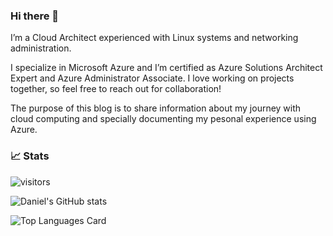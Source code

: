 ### Hi there 👋

<!--
**daniel-fv/daniel-fv** is a ✨ _special_ ✨ repository because its `README.md` (this file) appears on your GitHub profile.

Here are some ideas to get you started:

- 🔭 I’m currently working on ...
- 🌱 I’m currently learning ...
- 👯 I’m looking to collaborate on ...
- 🤔 I’m looking for help with ...
- 💬 Ask me about ...
- 📫 How to reach me: dfv78@msn.com
- ⚡ Fun fact: ...
-->

I’m a Cloud Architect experienced with Linux systems and networking administration.

I specialize in Microsoft Azure and I’m certified as Azure Solutions Architect Expert and Azure Administrator Associate. I love working on projects together, so feel free to reach out for collaboration!

The purpose of this blog is to share information about my journey with cloud computing and specially documenting my pesonal experience using Azure.


### 📈 Stats 

![visitors](https://visitor-badge.glitch.me/badge?page_id=daniel-fv.daniel-fv)

![Daniel's GitHub stats](https://github-readme-stats.vercel.app/api?username=daniel-fv&count_private=true)

![Top Languages Card](https://github-readme-stats.vercel.app/api/top-langs/?username=daniel-fv&layout=compact&theme=default&show_icons=true)

